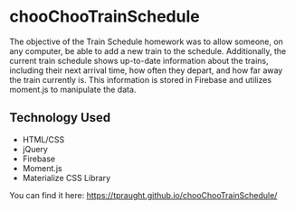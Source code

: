 # chooChooTrainSchedule

The objective of the Train Schedule homework was to allow someone, on any computer, be able to add a new train to the schedule. Additionally, the current train schedule shows up-to-date information about the trains, including their next arrival time, how often they depart, and how far away the train currently is. This information is stored in Firebase and utilizes moment.js to manipulate the data.

## Technology Used
* HTML/CSS
* jQuery
* Firebase
* Moment.js
* Materialize CSS Library

You can find it here: https://tpraught.github.io/chooChooTrainSchedule/